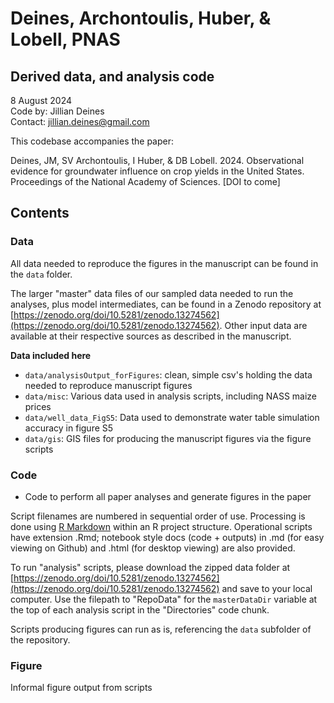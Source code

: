 # Deines, Archontoulis, Huber, & Lobell, PNAS
## Derived data, and analysis code

8 August 2024  
Code by: Jillian Deines  
Contact: jillian.deines@gmail.com  

This codebase accompanies the paper:

Deines, JM, SV Archontoulis, I Huber, & DB Lobell. 2024. Observational evidence for groundwater influence on crop yields in the United States. Proceedings of the National Academy of Sciences. [DOI to come]

## Contents

### Data
All data needed to reproduce the figures in the manuscript can be found in the `data` folder. 

The larger "master" data files of our sampled data needed to run the analyses, plus model intermediates, can be found in a Zenodo repository at [https://zenodo.org/doi/10.5281/zenodo.13274562](https://zenodo.org/doi/10.5281/zenodo.13274562). Other input data are available at their respective sources as described in the manuscript.

**Data included here**

* `data/analysisOutput_forFigures`: clean, simple csv's holding the data needed to reproduce manuscript figures
* `data/misc`: Various data used in analysis scripts, including NASS maize prices
* `data/well_data_FigS5`: Data used to demonstrate water table simulation accuracy in figure S5
* `data/gis`: GIS files for producing the manuscript figures via the figure scripts


### Code
* Code to perform all paper analyses and generate figures in the paper 

Script filenames are numbered in sequential order of use. Processing is done using [R Markdown](https://rmarkdown.rstudio.com/) within an R project structure. Operational scripts have extension .Rmd; notebook style docs (code + outputs) in .md (for easy viewing on Github) and .html (for desktop viewing) are also provided.

To run "analysis" scripts, please download the zipped data folder at [https://zenodo.org/doi/10.5281/zenodo.13274562](https://zenodo.org/doi/10.5281/zenodo.13274562) and save to your local computer. Use the filepath to "RepoData" for the `masterDataDir` variable at the top of each analysis script in the "Directories" code chunk.

Scripts producing figures can run as is, referencing the `data` subfolder of the repository.

### Figure
Informal figure output from scripts 
